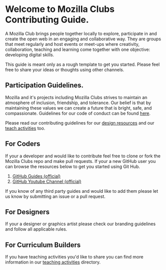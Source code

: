 # Welcome to Mozilla Clubs Contributing Guide.  

A Mozilla Club brings people together locally to explore, participate in and create the open web in an engaging and collaborative way. They are groups that meet regularly and host events or meet-ups where creativity, collaboration, teaching and learning come together with one objective: developing digital skills.  

This guide is meant only as a rough template to get you started. Please feel free to share your ideas or thoughts using other channels.  

## Participation Guidelines.  
Mozilla and it's projects including Mozilla Clubs strives to maintain an atmosphere of inclusion, friendship, and tolerance. Our belief is that by maintaining these values we can create a future that is bright, safe, and compassionate. Guidelines for our code of conduct can be found [here](CODE_OF_CONDUCT.md).  

Please read our contributing guidelines for our [design resources](https://github.com/mozilla/mozillaclubs/blob/master/designresources/CONTRIBUTING.md) and our [teach activities](https://github.com/mozilla/mozillaclubs/blob/master/Teaching_activities/CONTRIBUTING.md) too.

## For Coders  
If your a developer and would like to contribute feel free to clone or fork the Mozilla Clubs repo and make pull requests. If your a new GitHub user you can browse the resources below to get you started using Git Hub.  

1. [GitHub Guides (official)](https://guides.github.com/)
2. [GitHub Youtube Channel (official)](https://www.youtube.com/user/GitHubGuides)  

If you know of any third party guides and would like to add them please let us know by submitting an issue or a pull request.

## For Designers  
If your a designer or graphics artist please check our branding guidelines and follow all applicable rules. 

## For Curriculum Builders 
If you have teaching activities you'd like to share you can find more information in our [teaching activities](Teaching_activies/CONTRIBUTING.md) directory.
